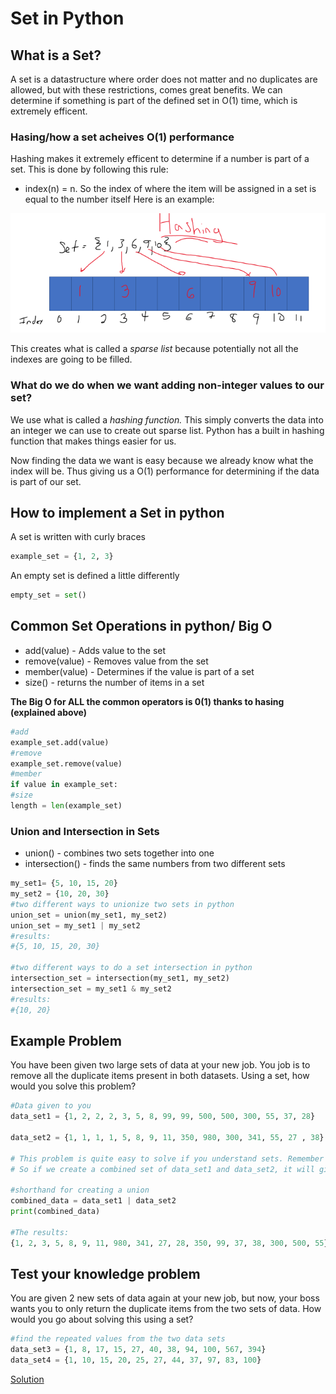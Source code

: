 # Set in Python

## What is a Set?
A set is a datastructure where order does not matter and no duplicates are allowed, but with these restrictions, comes great benefits. We can determine if something is part of the defined set in O(1) time, which is extremely efficent. 

### Hasing/how a set acheives O(1) performance
Hashing makes it extremely efficent to determine if a number is part of a set. This is done by following this rule:
* index(n) = n.
So the index of where the item will be assigned in a set is equal to the number itself
Here is an example:

![Hashing example](https://github.com/Tskalka/DataStructureTutorial/blob/main/Picture%20Files/Hashing%20example.PNG)

This creates what is called a *sparse list* because potentially not all the indexes are going to be filled.
### What do we do when we want adding non-integer values to our set?
We use what is called a *hashing function.* This simply converts the data into an integer we can use to create out sparse list. Python has a built in hashing function that makes things easier for us.

Now finding the data we want is easy because we already know what the index will be. Thus giving us a O(1) performance for determining if the data is part of our set.

## How to implement a Set in python
A set is written with curly braces
```python
example_set = {1, 2, 3}
````
An empty set is defined a little differently
```python
empty_set = set()
```
## Common Set Operations in python/ Big O
* add(value) - Adds value to the set
* remove(value) - Removes value from the set
* member(value) - Determines if the value is part of a set
* size() - returns the number of items in a set

**The Big O for ALL the common operators is 0(1) thanks to hasing (explained above)**
```python
#add
example_set.add(value)
#remove
example_set.remove(value)
#member
if value in example_set:
#size
length = len(example_set)
```
### Union and Intersection in Sets
* union() - combines two sets together into one
* intersection() - finds the same numbers from two different sets
```python
my_set1= {5, 10, 15, 20}
my_set2 = {10, 20, 30}
#two different ways to unionize two sets in python
union_set = union(my_set1, my_set2)
union_set = my_set1 | my_set2
#results:
#{5, 10, 15, 20, 30}

#two different ways to do a set intersection in python
intersection_set = intersection(my_set1, my_set2)
intersection_set = my_set1 & my_set2
#results:
#{10, 20}
```

## Example Problem
You have been given two large sets of data at your new job. You job is to remove all the duplicate items present in both datasets.
Using a set, how would you solve this problem?
```python
#Data given to you
data_set1 = {1, 2, 2, 2, 3, 5, 8, 99, 99, 500, 500, 300, 55, 37, 28}

data_set2 = {1, 1, 1, 1, 5, 8, 9, 11, 350, 980, 300, 341, 55, 27 , 38}

# This problem is quite easy to solve if you understand sets. Remember sets cannot have duplicate numbers.
# So if we create a combined set of data_set1 and data_set2, it will give us all the unique values of each set

#shorthand for creating a union
combined_data = data_set1 | data_set2
print(combined_data)

#The results:
{1, 2, 3, 5, 8, 9, 11, 980, 341, 27, 28, 350, 99, 37, 38, 300, 500, 55}

```

## Test your knowledge problem
You are given 2 new sets of data again at your new job, but now, your boss wants you to only return the duplicate items from the two sets of data.
How would you go about solving this using a set?

```python
#find the repeated values from the two data sets
data_set3 = {1, 8, 17, 15, 27, 40, 38, 94, 100, 567, 394}
data_set4 = {1, 10, 15, 20, 25, 27, 44, 37, 97, 83, 100}
```
[Solution](https://github.com/Tskalka/DataStructureTutorial/blob/main/Python%20Files/solution2_sets.py)
